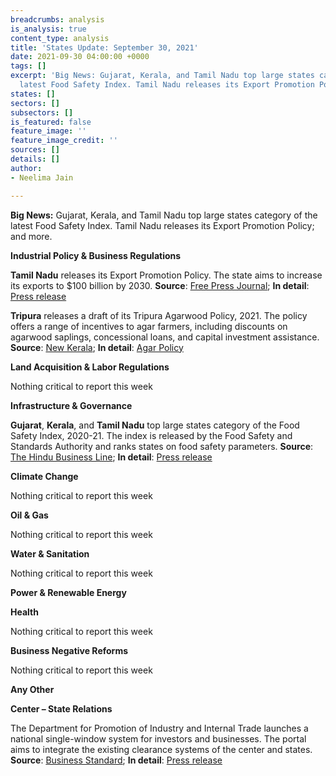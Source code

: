 ```yaml
---
breadcrumbs: analysis
is_analysis: true
content_type: analysis
title: 'States Update: September 30, 2021'
date: 2021-09-30 04:00:00 +0000
tags: []
excerpt: 'Big News: Gujarat, Kerala, and Tamil Nadu top large states category of the
  latest Food Safety Index. Tamil Nadu releases its Export Promotion Policy; and more.'
states: []
sectors: []
subsectors: []
is_featured: false
feature_image: ''
feature_image_credit: ''
sources: []
details: []
author:
- Neelima Jain

---
```

**Big News:** Gujarat, Kerala, and Tamil Nadu top large states category of the latest Food Safety Index. Tamil Nadu releases its Export Promotion Policy; and more.

**Industrial Policy & Business Regulations**

**Tamil Nadu** releases its Export Promotion Policy. The state aims to increase its exports to $100 billion by 2030. **Source**: [Free Press Journal](https://www.freepressjournal.in/business/tamil-nadu-govt-releases-new-export-policy-targets-100-bn-revenue-by-2030); **In detail**: [Press release](https://cms.tn.gov.in/sites/default/files/press_release/pr220921_e_763.pdf)

**Tripura** releases a draft of its Tripura Agarwood Policy, 2021. The policy offers a range of incentives to agar farmers, including discounts on agarwood saplings, concessional loans, and capital investment assistance. **Source**: [New Kerala](https://www.newkerala.com/news/2021/137721.htm); **In detail**: [Agar Policy](https://tripura.gov.in/sites/default/files/Policy_Forest_01_06_2021.pdf)

**Land Acquisition & Labor Regulations**

Nothing critical to report this week

**Infrastructure & Governance**

**Gujarat**, **Kerala**, and **Tamil Nadu** top large states category of the Food Safety Index, 2020-21. The index is released by the Food Safety and Standards Authority and ranks states on food safety parameters. **Source**: [The Hindu Business Line](https://www.thehindubusinessline.com/economy/policy/gujarat-kerala-tn-top-food-safety-index-2020-21/article36572706.ece); **In detail**: [Press release](https://www.fssai.gov.in/upload/press_release/2021/09/614992d7107dePress_Release_HM_Visit_21_09_2021.pdf)

**Climate Change**

Nothing critical to report this week

**Oil & Gas**

Nothing critical to report this week

**Water & Sanitation**

Nothing critical to report this week

**Power & Renewable Energy**

**Health**

Nothing critical to report this week

**Business Negative Reforms**

Nothing critical to report this week

**Any Other**

**Center – State Relations**

The Department for Promotion of Industry and Internal Trade launches a national single-window system for investors and businesses. The portal aims to integrate the existing clearance systems of the center and states. **Source**: [Business Standard](https://www.business-standard.com/article/economy-policy/govt-launches-national-single-window-system-for-investors-businesses-121092201030_1.html); **In detail**: [Press release](https://pib.gov.in/PressReleasePage.aspx?PRID=1756966)